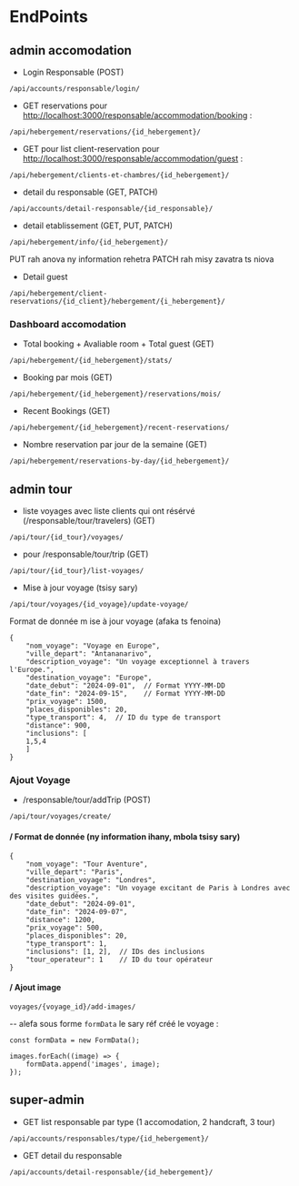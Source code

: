 
# EndPoints

## admin accomodation

* Login Responsable (POST)

`/api/accounts/responsable/login/`

* GET reservations pour <http://localhost:3000/responsable/accommodation/booking> :

`/api/hebergement/reservations/{id_hebergement}/`

* GET pour list client-reservation pour <http://localhost:3000/responsable/accommodation/guest> :

`/api/hebergement/clients-et-chambres/{id_hebergement}/`

* detail du responsable (GET, PATCH)

`/api/accounts/detail-responsable/{id_responsable}/`

* detail etablissement (GET, PUT, PATCH)

`/api/hebergement/info/{id_hebergement}/`

PUT rah anova ny information rehetra
PATCH rah misy zavatra ts niova

* Detail guest

`/api/hebergement/client-reservations/{id_client}/hebergement/{i_hebergement}/`

### Dashboard accomodation

* Total booking + Avaliable room + Total guest (GET)

`/api/hebergement/{id_hebergement}/stats/`

* Booking par mois (GET)

`/api/hebergement/{id_hebergement}/reservations/mois/`

* Recent Bookings (GET)

`/api/hebergement/{id_hebergement}/recent-reservations/`

* Nombre reservation par jour de la semaine (GET)

`/api/hebergement/reservations-by-day/{id_hebergement}/`

## admin tour

* liste voyages avec liste clients qui ont résérvé (/responsable/tour/travelers) (GET)

`/api/tour/{id_tour}/voyages/`

* pour /responsable/tour/trip (GET)

`/api/tour/{id_tour}/list-voyages/`

* Mise à jour voyage (tsisy sary)

`/api/tour/voyages/{id_voyage}/update-voyage/`

Format de donnée m ise à jour voyage  (afaka ts fenoina)

    {
        "nom_voyage": "Voyage en Europe",
        "ville_depart": "Antananarivo",
        "description_voyage": "Un voyage exceptionnel à travers l'Europe.",
        "destination_voyage": "Europe",
        "date_debut": "2024-09-01",  // Format YYYY-MM-DD
        "date_fin": "2024-09-15",    // Format YYYY-MM-DD
        "prix_voyage": 1500,
        "places_disponibles": 20,
        "type_transport": 4,  // ID du type de transport
        "distance": 900,
        "inclusions": [
        1,5,4
        ]
    }

### Ajout Voyage

* /responsable/tour/addTrip (POST)

`/api/tour/voyages/create/`

#### / Format de donnée (ny information ihany, mbola tsisy sary)

    {
        "nom_voyage": "Tour Aventure",
        "ville_depart": "Paris",
        "destination_voyage": "Londres",
        "description_voyage": "Un voyage excitant de Paris à Londres avec des visites guidées.",
        "date_debut": "2024-09-01",
        "date_fin": "2024-09-07",
        "distance": 1200,
        "prix_voyage": 500,
        "places_disponibles": 20,
        "type_transport": 1,
        "inclusions": [1, 2],  // IDs des inclusions
        "tour_operateur": 1    // ID du tour opérateur
    }

#### / Ajout image

`voyages/{voyage_id}/add-images/`

-- alefa sous forme `formData` le sary réf créé le voyage :

    const formData = new FormData();

    images.forEach((image) => {
        formData.append('images', image);
    });

## super-admin

* GET list responsable par type (1 accomodation, 2 handcraft, 3 tour)

`/api/accounts/responsables/type/{id_hebergement}/`

* GET detail du responsable

`/api/accounts/detail-responsable/{id_hebergement}/`
